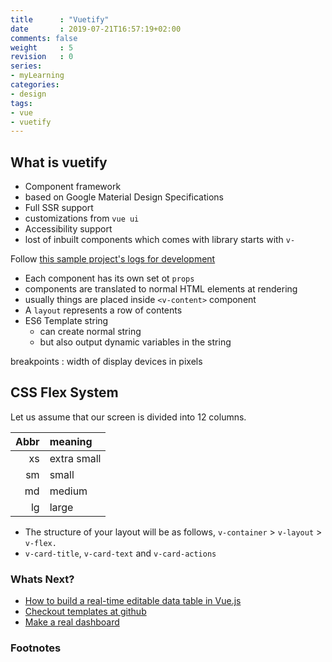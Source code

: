 ```yaml
---
title      : "Vuetify"
date       : 2019-07-21T16:57:19+02:00
comments: false
weight     : 5
revision   : 0
series:
- myLearning
categories:
- design
tags:
- vue
- vuetify
---
```


## What is vuetify

* Component framework
* based on Google Material Design Specifications
* Full SSR support
* customizations from `vue ui`
* Accessibility support
* lost of inbuilt components which comes with library starts with `v-`

Follow [this sample project's logs for development][1]

* Each component has its own set ot `props`
* components are translated to normal HTML elements at rendering
* usually things are placed inside `<v-content>` component
* A `layout` represents a row of contents
* ES6 Template string
  * can create normal string
  * but also output dynamic variables in the string

breakpoints
: width of display devices in pixels

## CSS Flex System

Let us assume that our screen is divided into 12 columns.

Abbr | meaning
-----:|:-------
xs | extra small
sm | small
md | medium
lg | large

* The structure of your layout will be as follows, `v-container` > `v-layout` > `v-flex.`
* `v-card-title`, `v-card-text` and `v-card-actions`

### Whats Next?

* [How to build a real-time editable data table in Vue.js](https://www.freecodecamp.org/news/how-to-build-a-real-time-editable-data-table-in-vue-js-46b7f0b11684/)
* [Checkout templates at github](https://github.com/vuejs-templates)
* [Make a real dashboard](https://github.com/iamshaunjp/vuetify-playlist)

### Footnotes

[1]: https://github.com/avimehenwal/v-demo/commits/master
[^2]:
